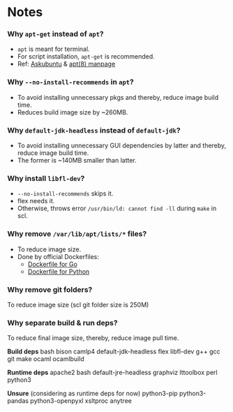 # Notes

### Why `apt-get` instead of `apt`?

- `apt` is meant for terminal.
- For script installation, `apt-get` is recommended.
- Ref: [Askubuntu](https://askubuntu.com/a/990838) & [apt(8) manpage](http://man.he.net/?topic=apt&section=8)

### Why `--no-install-recommends` in `apt`?

- To avoid installing unnecessary pkgs and thereby, reduce image build time.
- Reduces build image size by ~260MB.

### Why `default-jdk-headless` instead of `default-jdk`?

- To avoid installing unnecessary GUI dependencies by latter and thereby, reduce image build time.
- The former is ~140MB smaller than latter.

### Why install `libfl-dev`?

- `--no-install-recommends` skips it.
- flex needs it.
- Otherwise, throws error `/usr/bin/ld: cannot find -ll` during `make` in scl.

### Why remove `/var/lib/apt/lists/*` files?

- To reduce image size.
- Done by official Dockerfiles:
    - [Dockerfile for Go](https://github.com/docker-library/golang/blob/30403f1c144bf7773508cfbab5de09ecf4dbddf9/1.19/bullseye/Dockerfile)
    - [Dockerfile for Python](https://github.com/docker-library/python/blob/4819fb8174cf33a168868720a6445b0d36f743f9/3.12-rc/bullseye/Dockerfile)

### Why remove git folders?

To reduce image size (scl git folder size is 250M)

### Why separate build & run deps?

To reduce final image size, thereby, reduce image pull time.

**Build deps**
bash
bison
camlp4
default-jdk-headless
flex
libfl-dev
g++
gcc
git
make
ocaml
ocamlbuild

**Runtime deps**
apache2
bash
default-jre-headless
graphviz
lttoolbox
perl
python3

**Unsure** (considering as runtime deps for now)
python3-pip
python3-pandas
python3-openpyxl
xsltproc
anytree

